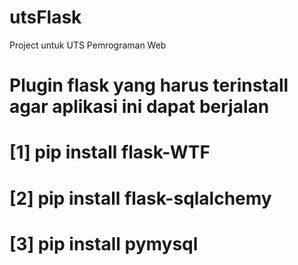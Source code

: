 # utsFlask
Project untuk UTS Pemrograman Web

# Plugin flask yang harus terinstall agar aplikasi ini dapat berjalan
# [1] pip install flask-WTF
# [2] pip install flask-sqlalchemy
# [3] pip install pymysql
